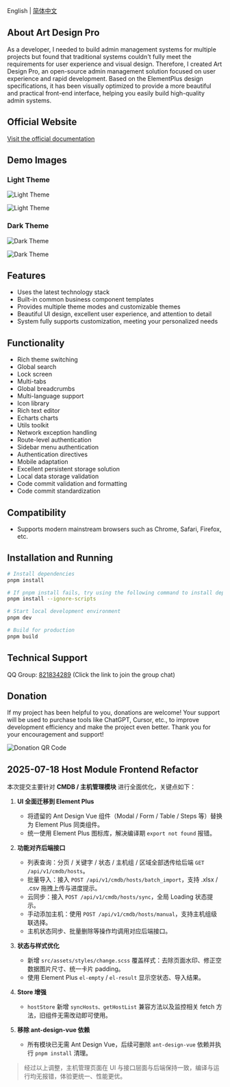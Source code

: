 English | [简体中文](./README.zh-CN.md)

## About Art Design Pro

As a developer, I needed to build admin management systems for multiple projects but found that traditional systems couldn't fully meet the requirements for user experience and visual design. Therefore, I created Art Design Pro, an open-source admin management solution focused on user experience and rapid development. Based on the ElementPlus design specifications, it has been visually optimized to provide a more beautiful and practical front-end interface, helping you easily build high-quality admin systems.

## Official Website

[Visit the official documentation](https://www.lingchen.kim/art-design-pro/docs/en/)

## Demo Images

### Light Theme

![Light Theme](https://www.qiniu.lingchen.kim/art_design_pro_readme_cover1.png)

![Light Theme](https://www.qiniu.lingchen.kim/art_design_pro_readme_cover2.png)

### Dark Theme

![Dark Theme](https://www.qiniu.lingchen.kim/art_design_pro_readme_cover3.png)

![Dark Theme](https://www.qiniu.lingchen.kim/art_design_pro_readme_cover4.png)

## Features

- Uses the latest technology stack
- Built-in common business component templates
- Provides multiple theme modes and customizable themes
- Beautiful UI design, excellent user experience, and attention to detail
- System fully supports customization, meeting your personalized needs

## Functionality

- Rich theme switching
- Global search
- Lock screen
- Multi-tabs
- Global breadcrumbs
- Multi-language support
- Icon library
- Rich text editor
- Echarts charts
- Utils toolkit
- Network exception handling
- Route-level authentication
- Sidebar menu authentication
- Authentication directives
- Mobile adaptation
- Excellent persistent storage solution
- Local data storage validation
- Code commit validation and formatting
- Code commit standardization

## Compatibility

- Supports modern mainstream browsers such as Chrome, Safari, Firefox, etc.

## Installation and Running

```bash
# Install dependencies
pnpm install

# If pnpm install fails, try using the following command to install dependencies
pnpm install --ignore-scripts

# Start local development environment
pnpm dev

# Build for production
pnpm build
```

## Technical Support

QQ Group: <a href="https://qm.qq.com/cgi-bin/qm/qr?k=Gg6yzZLFaNgmRhK0T5Qcjf7-XcAFWWXm&jump_from=webapi&authKey=YpRKVJQyFKYbGTiKw0GJ/YQXnNF+GdXNZC5beQQqnGZTvuLlXoMO7nw5fNXvmVhA">821834289</a> (Click the link to join the group chat)

## Donation

If my project has been helpful to you, donations are welcome! Your support will be used to purchase tools like ChatGPT, Cursor, etc., to improve development efficiency and make the project even better. Thank you for your encouragement and support!

![Donation QR Code](https://www.qiniu.lingchen.kim/%E7%BB%84%202%402x%202.png)

## 2025-07-18 Host Module Frontend Refactor

本次提交主要针对 **CMDB / 主机管理模块** 进行全面优化，关键点如下：

1. **UI 全面迁移到 Element Plus**
   - 将遗留的 Ant Design Vue 组件（Modal / Form / Table / Steps 等）替换为 Element Plus 同类组件。
   - 统一使用 Element Plus 图标库，解决编译期 `export not found` 报错。

2. **功能对齐后端接口**
   - 列表查询：分页 / 关键字 / 状态 / 主机组 / 区域全部透传给后端 `GET /api/v1/cmdb/hosts`。
   - 批量导入：接入 `POST /api/v1/cmdb/hosts/batch_import`，支持 .xlsx / .csv 拖拽上传与进度提示。
   - 云同步：接入 `POST /api/v1/cmdb/hosts/sync`，全局 Loading 状态提示。
   - 手动添加主机：使用 `POST /api/v1/cmdb/hosts/manual`，支持主机组级联选择。
   - 主机状态同步、批量删除等操作均调用对应后端接口。

3. **状态与样式优化**
   - 新增 `src/assets/styles/change.scss` 覆盖样式：去除页面水印、修正空数据图片尺寸、统一卡片 padding。
   - 使用 Element Plus `el-empty` / `el-result` 显示空状态、导入结果。

4. **Store 增强**
   - `hostStore` 新增 `syncHosts、getHostList` 兼容方法以及监控相关 fetch 方法，旧组件无需改动即可使用。

5. **移除 ant-design-vue 依赖**
   - 所有模块已无需 Ant Design Vue，后续可删除 `ant-design-vue` 依赖并执行 `pnpm install` 清理。

> 经过以上调整，主机管理页面在 UI 与接口层面与后端保持一致，编译与运行均无报错，体验更统一、性能更优。
